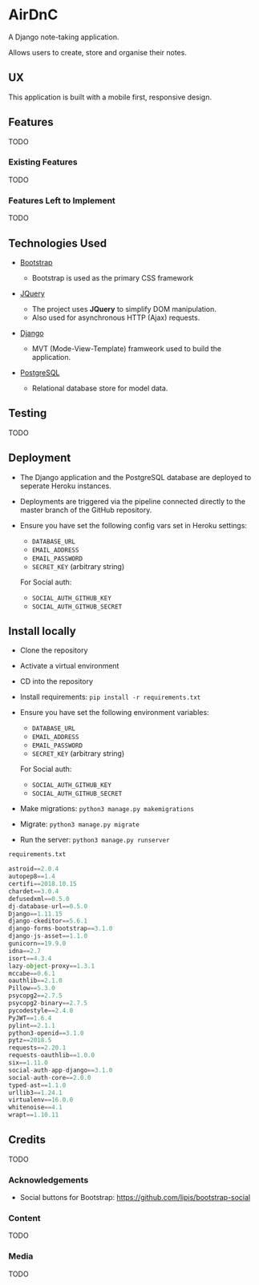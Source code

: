 # AirDnC

A Django note-taking application.

Allows users to create, store and organise their notes.

 
## UX
This application is built with a mobile first, responsive design.

## Features
TODO
### Existing Features
TODO
### Features Left to Implement
TODO
## Technologies Used
- [Bootstrap](https://getbpptstrap.com)
    - Bootstrap is used as the primary CSS framework

- [JQuery](https://jquery.com)
    - The project uses **JQuery** to simplify DOM manipulation.
    - Also used for asynchronous HTTP (Ajax) requests.

- [Django](https://www.djangoproject.com/)
    - MVT (Mode-View-Template) framweork used to build the application. 

- [PostgreSQL](https://www.postgresql.org/)
    - Relational database store for model data.

## Testing

TODO

## Deployment
- The Django application and the PostgreSQL database are deployed to seperate Heroku instances.

- Deployments are triggered via the pipeline connected directly to the master branch of the GitHub repository.

- Ensure you have set the following config vars set in Heroku settings:
    - `DATABASE_URL`
    - `EMAIL_ADDRESS`
    - `EMAIL_PASSWORD`
    - `SECRET_KEY` (arbitrary string)

    For Social auth:
    - `SOCIAL_AUTH_GITHUB_KEY`
    - `SOCIAL_AUTH_GITHUB_SECRET`


## Install locally

- Clone the repository

- Activate a virtual environment

- CD into the repository

- Install requirements: `pip install -r requirements.txt`

- Ensure you have set the following environment variables:
    - `DATABASE_URL`
    - `EMAIL_ADDRESS`
    - `EMAIL_PASSWORD`
    - `SECRET_KEY` (arbitrary string)

    For Social auth:
    - `SOCIAL_AUTH_GITHUB_KEY`
    - `SOCIAL_AUTH_GITHUB_SECRET`

- Make migrations: `python3 manage.py makemigrations`

- Migrate: `python3 manage.py migrate`

- Run the server: `python3 manage.py runserver`

```python
requirements.txt

astroid==2.0.4
autopep8==1.4
certifi==2018.10.15
chardet==3.0.4
defusedxml==0.5.0
dj-database-url==0.5.0
Django==1.11.15
django-ckeditor==5.6.1
django-forms-bootstrap==3.1.0
django-js-asset==1.1.0
gunicorn==19.9.0
idna==2.7
isort==4.3.4
lazy-object-proxy==1.3.1
mccabe==0.6.1
oauthlib==2.1.0
Pillow==5.3.0
psycopg2==2.7.5
psycopg2-binary==2.7.5
pycodestyle==2.4.0
PyJWT==1.6.4
pylint==2.1.1
python3-openid==3.1.0
pytz==2018.5
requests==2.20.1
requests-oauthlib==1.0.0
six==1.11.0
social-auth-app-django==3.1.0
social-auth-core==2.0.0
typed-ast==1.1.0
urllib3==1.24.1
virtualenv==16.0.0
whitenoise==4.1
wrapt==1.10.11

```


## Credits
TODO
### Acknowledgements
- Social buttons for Bootstrap:
    https://github.com/lipis/bootstrap-social

### Content
TODO
### Media
TODO